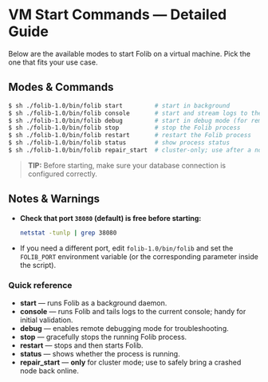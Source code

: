 # VM Start Commands — Detailed Guide

Below are the available modes to start Folib on a virtual machine. Pick the one that fits your use case.

## Modes & Commands

```bash
$ sh ./folib-1.0/bin/folib start         # start in background
$ sh ./folib-1.0/bin/folib console       # start and stream logs to the console (useful for health checks)
$ sh ./folib-1.0/bin/folib debug         # start in debug mode (for remote debugging & diagnostics)
$ sh ./folib-1.0/bin/folib stop          # stop the Folib process
$ sh ./folib-1.0/bin/folib restart       # restart the Folib process
$ sh ./folib-1.0/bin/folib status        # show process status
$ sh ./folib-1.0/bin/folib repair_start  # cluster-only; use after a node crash to rejoin safely
```

> **TIP:** Before starting, make sure your database connection is configured correctly.

## Notes & Warnings

- **Check that port `38080` (default) is free before starting:**
  ```bash
  netstat -tunlp | grep 38080
  ```
- If you need a different port, edit `folib-1.0/bin/folib` and set the `FOLIB_PORT` environment variable (or the corresponding parameter inside the script).

### Quick reference
- **start** — runs Folib as a background daemon.
- **console** — runs Folib and tails logs to the current console; handy for initial validation.
- **debug** — enables remote debugging mode for troubleshooting.
- **stop** — gracefully stops the running Folib process.
- **restart** — stops and then starts Folib.
- **status** — shows whether the process is running.
- **repair_start** — **only** for cluster mode; use to safely bring a crashed node back online.

